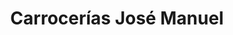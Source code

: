 ---
title: "Carrocerías José Manuel"
url: /villares-de-la-reina/carrocerias-jose-manuel/
shop: reparación de automóviles
---